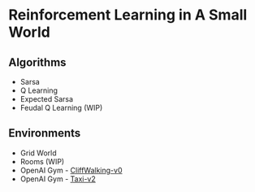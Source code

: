 # Reinforcement Learning in A Small World

## Algorithms
* Sarsa
* Q Learning
* Expected Sarsa
* Feudal Q Learning (WIP)

## Environments
* Grid World
* Rooms (WIP)
* OpenAI Gym - [CliffWalking-v0](https://gym.openai.com/envs/CliffWalking-v0/)
* OpenAI Gym - [Taxi-v2](https://gym.openai.com/envs/Taxi-v2/) 


